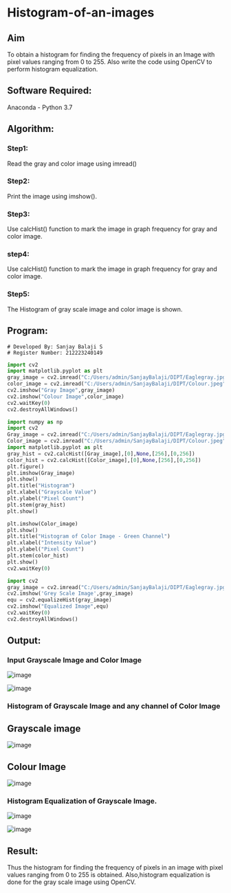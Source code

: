 # Histogram-of-an-images
## Aim
To obtain a histogram for finding the frequency of pixels in an Image with pixel values ranging from 0 to 255. Also write the code using OpenCV to perform histogram equalization.

## Software Required:
Anaconda - Python 3.7

## Algorithm:
### Step1:
Read the gray and color image using imread()

### Step2:
Print the image using imshow().



### Step3:
Use calcHist() function to mark the image in graph frequency for gray and color image.

### step4:
Use calcHist() function to mark the image in graph frequency for gray and color image.

### Step5:
The Histogram of gray scale image and color image is shown.


## Program:
```
# Developed By: Sanjay Balaji S
# Register Number: 212223240149
```

```python
import cv2
import matplotlib.pyplot as plt
gray_image = cv2.imread("C:/Users/admin/SanjayBalaji/DIPT/Eaglegray.jpg")
color_image = cv2.imread("C:/Users/admin/SanjayBalaji/DIPT/Colour.jpeg",-1)
cv2.imshow("Gray Image",gray_image)
cv2.imshow("Colour Image",color_image)
cv2.waitKey(0)
cv2.destroyAllWindows()
```

```python
import numpy as np
import cv2
Gray_image = cv2.imread("C:/Users/admin/SanjayBalaji/DIPT/Eaglegray.jpg")
Color_image = cv2.imread("C:/Users/admin/SanjayBalaji/DIPT/Colour.jpeg")
import matplotlib.pyplot as plt
gray_hist = cv2.calcHist([Gray_image],[0],None,[256],[0,256])
color_hist = cv2.calcHist([Color_image],[0],None,[256],[0,256])
plt.figure()
plt.imshow(Gray_image)
plt.show()
plt.title("Histogram")
plt.xlabel("Grayscale Value")
plt.ylabel("Pixel Count")
plt.stem(gray_hist)
plt.show()
```

```python
plt.imshow(Color_image)
plt.show()
plt.title("Histogram of Color Image - Green Channel")
plt.xlabel("Intensity Value")
plt.ylabel("Pixel Count")
plt.stem(color_hist)
plt.show()
cv2.waitKey(0)
```

```python
import cv2
gray_image = cv2.imread("C:/Users/admin/SanjayBalaji/DIPT/Eaglegray.jpg",0)
cv2.imshow('Grey Scale Image',gray_image)
equ = cv2.equalizeHist(gray_image)
cv2.imshow("Equalized Image",equ)
cv2.waitKey(0)
cv2.destroyAllWindows()
```

## Output:
### Input Grayscale Image and Color Image
![image](https://github.com/user-attachments/assets/aff284bc-d12f-4ee7-a79b-2aef8da412fb)

![image](https://github.com/user-attachments/assets/fa27b407-6c09-4555-ba4b-bec9b73aab36)

### Histogram of Grayscale Image and any channel of Color Image
## Grayscale image
![image](https://github.com/user-attachments/assets/9b0d5642-a710-4ead-94d3-ecdb90b53028)

## Colour Image
![image](https://github.com/user-attachments/assets/08899956-167a-4898-970b-c5a9e9e75b4c)


### Histogram Equalization of Grayscale Image.

![image](https://github.com/user-attachments/assets/8d0f9148-051d-48c5-98bc-b1bc663dc5b3)

![image](https://github.com/user-attachments/assets/3d57196b-8d76-4329-acf8-dd7735f74745)


## Result: 
Thus the histogram for finding the frequency of pixels in an image with pixel values ranging from 0 to 255 is obtained. Also,histogram equalization is done for the gray scale image using OpenCV.
